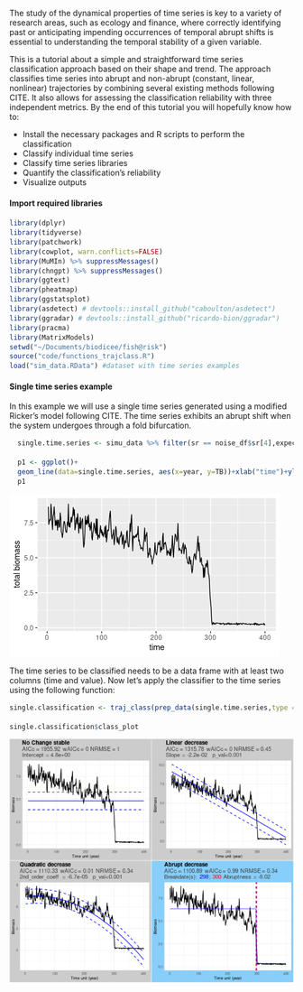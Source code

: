 The study of the dynamical properties of time series is key to a variety
of research areas, such as ecology and finance, where correctly
identifying past or anticipating impending occurrences of temporal
abrupt shifts is essential to understanding the temporal stability of a
given variable.

This is a tutorial about a simple and straightforward time series
classification approach based on their shape and trend. The approach
classifies time series into abrupt and non-abrupt (constant, linear,
nonlinear) trajectories by combining several existing methods following
CITE. It also allows for assessing the classification reliability with
three independent metrics. By the end of this tutorial you will
hopefully know how to:

-   Install the necessary packages and R scripts to perform the
    classification
-   Classify individual time series
-   Classify time series libraries
-   Quantify the classification’s reliability
-   Visualize outputs

#### Import required libraries

``` r
library(dplyr)
library(tidyverse)
library(patchwork)
library(cowplot, warn.conflicts=FALSE)
library(MuMIn) %>% suppressMessages()
library(chngpt) %>% suppressMessages()
library(ggtext)
library(pheatmap)
library(ggstatsplot)
library(asdetect) # devtools::install_github("caboulton/asdetect")
library(ggradar) # devtools::install_github("ricardo-bion/ggradar")
library(pracma)
library(MatrixModels)
setwd("~/Documents/biodicee/fish@risk")
source("code/functions_trajclass.R")
load("sim_data.RData") #dataset with time series examples
```

#### Single time series example

In this example we will use a single time series generated using a
modified Ricker’s model following CITE. The time series exhibits an
abrupt shift when the system undergoes through a fold bifurcation.

``` r
  single.time.series <- simu_data %>% filter(sr == noise_df$sr[4],expected_class == "abrupt",iter == 10) %>% select(scen,year,TB) ### extract one time series from database

  p1 <- ggplot()+
  geom_line(data=single.time.series, aes(x=year, y=TB))+xlab("time")+ylab("total biomass")
  p1
```

![](MatProc_files/figure-markdown_github/unnamed-chunk-1-1.png)

The time series to be classified needs to be a data frame with at least
two columns (time and value). Now let’s apply the classifier to the time
series using the following function:

``` r
single.classification <- traj_class(prep_data(single.time.series,type = "data", apriori = FALSE), str = "aic_asd", abr_mtd = c("chg","asd"), asd_chk = TRUE,asd_thr = 0.15, smooth_signif=TRUE, two_bkps=FALSE, run_loo=FALSE, showplots=TRUE, outplot = TRUE)

single.classification$class_plot
```

![](MatProc_files/figure-markdown_github/unnamed-chunk-2-1.png)
